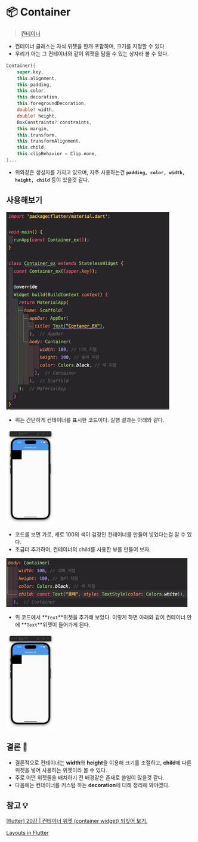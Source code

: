 # 📦 Container

> [컨테이너](https://namu.wiki/w/컨테이너)

- 컨테이너 클래스는 자식 위젯을 한개 포함하며, 크기를 지정할 수 있다
- 우리가 아는 그 컨테이너와 같이 위젯을 담을 수 있는 상자라 볼 수 있다.

```dart
Container({
    super.key,
    this.alignment,
    this.padding,
    this.color,
    this.decoration,
    this.foregroundDecoration,
    double? width,
    double? height,
    BoxConstraints? constraints,
    this.margin,
    this.transform,
    this.transformAlignment,
    this.child,
    this.clipBehavior = Clip.none,
}...
```

- 위와같은 생성자를 가지고 있으며, 자주 사용하는건 **`padding, color, width, height, child`** 등이 있을것 같다.

## 사용해보기

![code1](https://github.com/BJCHO0501/Flutter/blob/main/memo/Container/image/code1.png?raw=true)

- 위는 간단하게 컨테이너를 표시한 코드이다. 실행 결과는 아래와 같다.

<img src="https://github.com/BJCHO0501/Flutter/blob/main/memo/Container/image/result1.png?raw=true" alt="code1" style="zoom:25%;" />

- 코드를 보면 가로, 세로 100의 색이 검정인 컨테이너를 만들어 넣었다는걸 알 수 있다.
- 조금더 추가하여, 컨테이너의 child를 사용한 뷰를 만들어 보자.

![code1](https://github.com/BJCHO0501/Flutter/blob/main/memo/Container/image/code2.png?raw=true)

- 위 코드에서 **`Text`**위젯을 추가해 보았다. 이렇게 하면 아래와 같이 컨테이너 안에 **`Text`**위젯이 들어가게 된다.

<img src="https://github.com/BJCHO0501/Flutter/blob/main/memo/Container/image/result2.png?raw=true" alt="Untitled" style="zoom:25%;" />

## 결론 🔖

- 결론적으로 컨테이너는 **width**와 **height**을 이용해 크기를 조절하고, **child**에 다른 위젯을 넣어 사용하는 위젯이라 볼 수 있다.
- 주로 어떤 위젯들을 배치하기 전 배경같은 존재로 쓸일이 많을것 같다.
- 다음에는 컨테이너를 커스텀 하는 **decoration**에 대해 정리해 봐야겠다.

## 참고 💡

[[flutter\] 20강 | 컨테이너 위젯 (container widget) 되짚어 보기.](https://rldd.tistory.com/173)

[Layouts in Flutter](https://docs.flutter.dev/ui/layout)